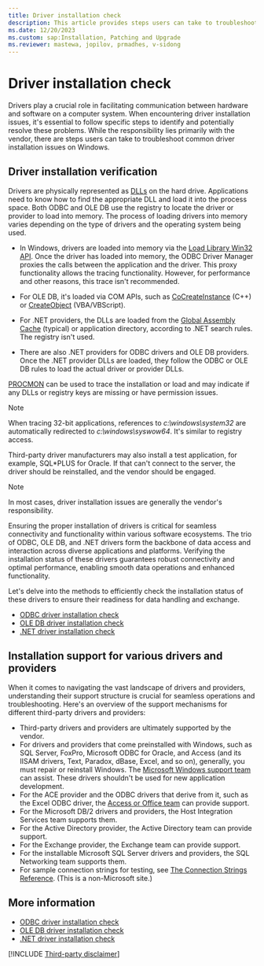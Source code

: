 ```yaml
---
title: Driver installation check
description: This article provides steps users can take to troubleshoot common driver installation issues on Windows.
ms.date: 12/20/2023
ms.custom: sap:Installation, Patching and Upgrade
ms.reviewer: mastewa, jopilov, prmadhes, v-sidong
---
```

# Driver installation check

Drivers play a crucial role in facilitating communication between hardware and software on a computer system. When encountering driver installation issues, it's essential to follow specific steps to identify and potentially resolve these problems. While the responsibility lies primarily with the vendor, there are steps users can take to troubleshoot common driver installation issues on Windows.

## Driver installation verification

Drivers are physically represented as [DLLs](/troubleshoot/windows-client/deployment/dynamic-link-library) on the hard drive. Applications need to know how to find the appropriate DLL and load it into the process space. Both ODBC and OLE DB use the registry to locate the driver or provider to load into memory. The process of loading drivers into memory varies depending on the type of drivers and the operating system being used.

- In Windows, drivers are loaded into memory via the [Load Library Win32 API](/windows/win32/api/libloaderapi/nf-libloaderapi-loadlibrarya). Once the driver has loaded into memory, the ODBC Driver Manager proxies the calls between the application and the driver. This proxy functionality allows the tracing functionality. However, for performance and other reasons, this trace isn't recommended.

- For OLE DB, it's loaded via COM APIs, such as [CoCreateInstance](/windows/win32/api/combaseapi/nf-combaseapi-cocreateinstance) (C++) or [CreateObject](/office/vba/language/reference/user-interface-help/createobject-function) (VBA/VBScript).

- For .NET providers, the DLLs are loaded from the [Global Assembly Cache](/dotnet/framework/app-domains/gac) (typical) or application directory, according to .NET search rules. The registry isn't used.

- There are also .NET providers for ODBC drivers and OLE DB providers. Once the .NET provider DLLs are loaded, they follow the ODBC or OLE DB rules to load the actual driver or provider DLLs.

[PROCMON](/sysinternals/downloads/procmon) can be used to trace the installation or load and may indicate if any DLLs or registry keys are missing or have permission issues.

> [!NOTE]
> When tracing 32-bit applications, references to *c:\windows\system32* are automatically redirected to *c:\windows\syswow64*. It's similar to registry access.

Third-party driver manufacturers may also install a test application, for example, SQL*PLUS for Oracle. If that can't connect to the server, the driver should be reinstalled, and the vendor should be engaged.

> [!NOTE]
> In most cases, driver installation issues are generally the vendor's responsibility.

Ensuring the proper installation of drivers is critical for seamless connectivity and functionality within various software ecosystems. The trio of ODBC, OLE DB, and .NET drivers form the backbone of data access and interaction across diverse applications and platforms. Verifying the installation status of these drivers guarantees robust connectivity and optimal performance, enabling smooth data operations and enhanced functionality.

Let's delve into the methods to efficiently check the installation status of these drivers to ensure their readiness for data handling and exchange.

- [ODBC driver installation check]()
- [OLE DB driver installation check]()
- [.NET driver installation check]()

## Installation support for various drivers and providers

When it comes to navigating the vast landscape of drivers and providers, understanding their support structure is crucial for seamless operations and troubleshooting. Here's an overview of the support mechanisms for different third-party drivers and providers:

- Third-party drivers and providers are ultimately supported by the vendor.
- For drivers and providers that come preinstalled with Windows, such as SQL Server, FoxPro, Microsoft ODBC for Oracle, and Access (and its IISAM drivers, Text, Paradox, dBase, Excel, and so on), generally, you must repair or reinstall Windows. The [Microsoft Windows support team](https://support.microsoft.com/en-us/contactus#!) can assist. These drivers shouldn't be used for new application development.
- For the ACE provider and the ODBC drivers that derive from it, such as the Excel ODBC driver, the [Access or Office team](https://support.microsoft.com/en-us/contactus#!) can provide support.
- For the Microsoft DB/2 drivers and providers, the Host Integration Services team supports them.
- For the Active Directory provider, the Active Directory team can provide support.
- For the Exchange provider, the Exchange team can provide support.
- For the installable Microsoft SQL Server drivers and providers, the SQL Networking team supports them.
- For sample connection strings for testing, see [The Connection Strings Reference](https://www.connectionstrings.com/). (This is a non-Microsoft site.)

## More information

- [ODBC driver installation check]()
- [OLE DB driver installation check]()
- [.NET driver installation check]()

[!INCLUDE [Third-party disclaimer](../../../../includes/third-party-disclaimer.md)]

